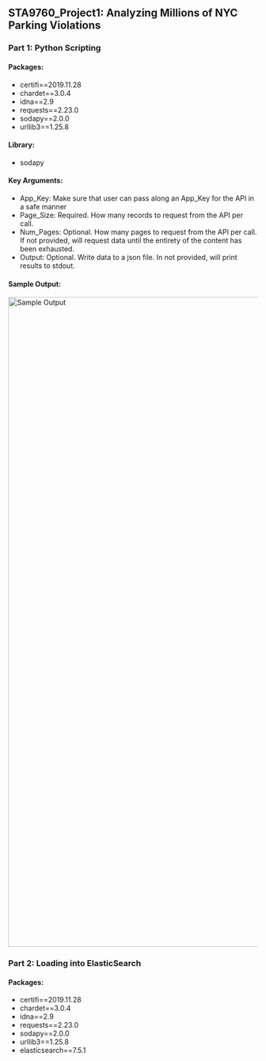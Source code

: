 ## STA9760_Project1: Analyzing Millions of NYC Parking Violations

### Part 1: Python Scripting
#### Packages:
- certifi==2019.11.28
- chardet==3.0.4
- idna==2.9
- requests==2.23.0
- sodapy==2.0.0
- urllib3==1.25.8

#### Library: 
- sodapy

#### Key Arguments:
- App_Key: Make sure that user can pass along an App_Key for the API in a safe manner
- Page_Size: Required. How many records to request from the API per call.
- Num_Pages: Optional. How many pages to request from the API per call. If not provided, will request data until the entirety of the content has been exhausted.
- Output: Optional. Write data to a json file. In not provided, will print results to stdout.

#### Sample Output:
<img width="1311" alt="Sample Output" src="https://user-images.githubusercontent.com/60801548/77241266-f7e60e00-6bc5-11ea-87e6-fccb9fce8617.png">

### Part 2: Loading into ElasticSearch
#### Packages:
- certifi==2019.11.28
- chardet==3.0.4
- idna==2.9
- requests==2.23.0
- sodapy==2.0.0
- urllib3==1.25.8
- elasticsearch==7.5.1

#### 

